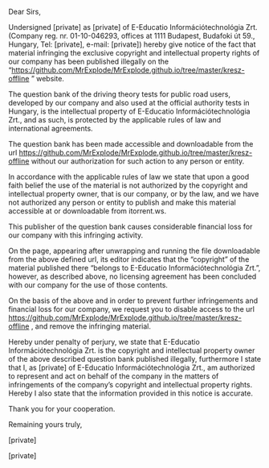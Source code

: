 Dear Sirs,

 

Undersigned [private] as [private] of E-Educatio Információtechnológia Zrt. (Company reg. nr. 01-10-046293, offices at 1111 Budapest, Budafoki út 59., Hungary, Tel: [private], e-mail: [private]) hereby give notice of the fact that material infringing the exclusive copyright and intellectual property rights of our company has been published illegally on the “https://github.com/MrExplode/MrExplode.github.io/tree/master/kresz-offline ” website.

The question bank of the driving theory tests for public road users, developed by our company and also used at the official authority tests in Hungary, is the intellectual property of E-Educatio Információtechnológia Zrt., and as such, is protected by the applicable rules of law and international agreements.

The question bank has been made accessible and downloadable from the url https://github.com/MrExplode/MrExplode.github.io/tree/master/kresz-offline without our authorization for such action to any person or entity.

In accordance with the applicable rules of law we state that upon a good faith belief the use of the material is not authorized by the copyright and intellectual property owner, that is our company, or by the law, and we have not authorized any person or entity to publish and make this material accessible at or downloadable from itorrent.ws.

This publisher of the question bank causes considerable financial loss for our company with this infringing activity.

On the page, appearing after unwrapping and running the file downloadable from the above defined url, its editor indicates that the “copyright” of the material published there “belongs to E-Educatio Információtechnológia Zrt.”, however, as described above, no licensing agreement has been concluded with our company for the use of those contents.

On the basis of the above and in order to prevent further infringements and financial loss for our company, we request you to disable access to the url https://github.com/MrExplode/MrExplode.github.io/tree/master/kresz-offline , and remove the infringing material.

Hereby under penalty of perjury, we state that E-Educatio Információtechnológia Zrt. is the copyright and intellectual property owner of the above described question bank published illegally, furthermore I state that I, as [private] of E-Educatio Információtechnológia Zrt., am authorized to represent and act on behalf of the company in the matters of infringements of the company’s copyright and intellectual property rights. Hereby I also state that the information provided in this notice is accurate.

Thank you for your cooperation.

 

Remaining yours truly,

 

[private]

[private]
